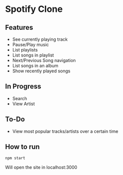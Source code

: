 # Spotify Clone

## Features
- See currently playing track
- Pause/Play music
- List playlists
- List songs in playlist
- Next/Previous Song navigation
- List songs in an album
- Show recently played songs

## In Progress
- Search
- View Artist

## To-Do
- View most popular tracks/artists over a certain time
## How to run

`npm start`

Will open the site in localhost:3000